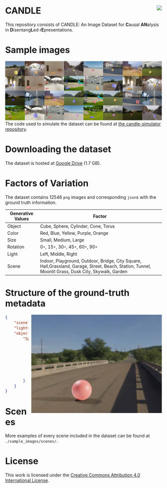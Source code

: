 # CANDLE <img align="right" src="https://img.shields.io/badge/License-CC%20BY--SA%204.0-lightgrey.svg">
This repository consists of CANDLE: An Image Dataset for **C**ausal **AN**alysis in **D**isentang**L**ed r**E**presentations.

# Sample images
![CANDLE grid](./sample_images/grid.png)
The code used to simulate the dataset can be found at [the candle-simulator repository](https://github.com/causal-disentanglement/candle-simulator).

# Downloading the dataset
The dataset is hosted at [Google Drive](https://drive.google.com/drive/folders/11w267LWI8tbWhf1SR8kd-l6fP9WbJwNL) (1.7 GB).

# Factors of Variation
The dataset contains 12546 `png` images and corresponding `json`s with the ground truth information.

| Generative Values | Factor |
| --- | --- |
| Object | Cube, Sphere, Cylinder, Cone, Torus |
| Color | Red, Blue, Yellow, Purple, Orange |
| Size | Small, Medium, Large |
| Rotation | 0◦, 15◦, 30◦, 45◦, 60◦, 90◦ |
Light | Left, Middle, Right |
| Scene | Indoor, Playground, Outdoor, Bridge, City Square, Hall,Grassland, Garage, Street, Beach, Station, Tunnel, Moonlit Grass, Dusk City, Skywalk, Garden |

# Structure of the ground-truth metadata
<img align="right" height=315px style="margin-left: 10px" src="./sample_images/4150.png">

```json
{   
    "scene": "bridge",
    "lights": "left",
    "objects": {
        "Sphere_0": {
            "object_type": "sphere",
            "color": "red",
            "size": 2,
            "rotation": 60,
            "bounds": [
                [95, 29], [154, 87]
            ]
        }
    }
}
```
# Scenes
More examples of every scene included in the dataset can be found at `./sample_images/scenes/`.

# License
This work is licensed under the [Creative Commons Attribution 4.0 International License](https://creativecommons.org/licenses/by/4.0/).
